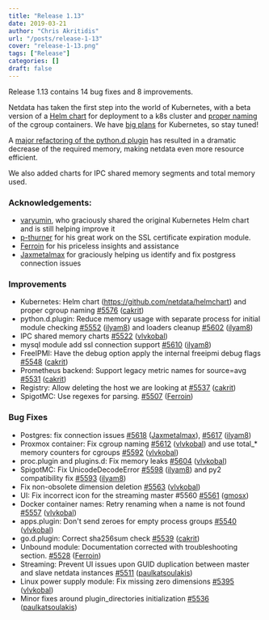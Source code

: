 ```yaml
---
title: "Release 1.13"
date: 2019-03-21
author: "Chris Akritidis"
url: "/posts/release-1-13"
cover: "release-1-13.png"
tags: ["Release"]
categories: []
draft: false
---
```


Release 1.13 contains 14 bug fixes and 8 improvements.

Netdata has taken the first step into the world of Kubernetes, with a beta version of a [Helm chart](https://github.com/netdata/helmchart) for deployment to a k8s cluster and [proper naming](https://github.com/netdata/netdata/pull/5576) of the cgroup containers. We have [big plans](https://github.com/netdata/netdata/issues/5392) for Kubernetes, so stay tuned!

A [major refactoring of the python.d plugin](https://github.com/netdata/netdata/pull/5552) has resulted in a dramatic decrease of the required memory, making netdata even more resource efficient.

We also added charts for IPC shared memory segments and total memory used.

<!--more-->

### Acknowledgements:

- [varyumin](https://github.com/varyumin), who graciously shared the original Kubernetes Helm chart and is still helping improve it
- [p-thurner](https://github.com/p-thurner) for his great work on the SSL certificate expiration module. 
- [Ferroin](https://github.com/Ferroin) for his priceless insights and assistance
- [Jaxmetalmax](https://github.com/Jaxmetalmax) for graciously helping us identify and fix postgress connection issues

### Improvements

- Kubernetes: Helm chart (https://github.com/netdata/helmchart) and proper cgroup naming [\#5576](https://github.com/netdata/netdata/pull/5576) ([cakrit](https://github.com/cakrit))
- python.d.plugin: Reduce memory usage with separate process for initial module checking [\#5552](https://github.com/netdata/netdata/pull/5552) ([ilyam8](https://github.com/ilyam8)) and  loaders cleanup [\#5602](https://github.com/netdata/netdata/pull/5602) ([ilyam8](https://github.com/ilyam8))
- IPC shared memory charts [\#5522](https://github.com/netdata/netdata/pull/5522) ([vlvkobal](https://github.com/vlvkobal))
- mysql module add ssl connection support [\#5610](https://github.com/netdata/netdata/pull/5610) ([ilyam8](https://github.com/ilyam8))
- FreeIPMI: Have the debug option apply the internal freeipmi debug flags [\#5548](https://github.com/netdata/netdata/pull/5548) ([cakrit](https://github.com/cakrit))
- Prometheus backend: Support legacy metric names for source=avg [\#5531](https://github.com/netdata/netdata/pull/5531) ([cakrit](https://github.com/cakrit))
- Registry: Allow deleting the host we are looking at [\#5537](https://github.com/netdata/netdata/pull/5537) ([cakrit](https://github.com/cakrit))
- SpigotMC:  Use regexes for parsing. [\#5507](https://github.com/netdata/netdata/pull/5507) ([Ferroin](https://github.com/Ferroin))

### Bug Fixes

- Postgres: fix connection issues [\#5618](https://github.com/netdata/netdata/pull/5618) ([Jaxmetalmax](https://github.com/Jaxmetalmax)), [\#5617](https://github.com/netdata/netdata/pull/5617) ([ilyam8](https://github.com/ilyam8))
- Proxmox container: Fix cgroup naming [\#5612](https://github.com/netdata/netdata/pull/5612) ([vlvkobal](https://github.com/vlvkobal)) and use total\_\* memory counters for cgroups [\#5592](https://github.com/netdata/netdata/pull/5592) ([vlvkobal](https://github.com/vlvkobal))
- proc.plugin and plugins.d: Fix memory leaks [\#5604](https://github.com/netdata/netdata/pull/5604) ([vlvkobal](https://github.com/vlvkobal))
- SpigotMC: Fix UnicodeDecodeError  [\#5598](https://github.com/netdata/netdata/pull/5598) ([ilyam8](https://github.com/ilyam8)) and py2 compatibility fix [\#5593](https://github.com/netdata/netdata/pull/5593) ([ilyam8](https://github.com/ilyam8))
- Fix non-obsolete dimension deletion [\#5563](https://github.com/netdata/netdata/pull/5563) ([vlvkobal](https://github.com/vlvkobal))
- UI: Fix incorrect icon for the streaming master \#5560 [\#5561](https://github.com/netdata/netdata/pull/5561) ([gmosx](https://github.com/gmosx))
- Docker container names: Retry renaming when a name is not found [\#5557](https://github.com/netdata/netdata/pull/5557) ([vlvkobal](https://github.com/vlvkobal))
- apps.plugin: Don't send zeroes for empty process groups [\#5540](https://github.com/netdata/netdata/pull/5540) ([vlvkobal](https://github.com/vlvkobal))
- go.d.plugin: Correct sha256sum check [\#5539](https://github.com/netdata/netdata/pull/5539) ([cakrit](https://github.com/cakrit))
- Unbound module: Documentation corrected with troubleshooting section. [\#5528](https://github.com/netdata/netdata/pull/5528) ([Ferroin](https://github.com/Ferroin))
- Streaming: Prevent UI issues upon GUID duplication between master and slave netdata instances [\#5511](https://github.com/netdata/netdata/pull/5511) ([paulkatsoulakis](https://github.com/paulkatsoulakis))
- Linux power supply module: Fix missing zero dimensions  [\#5395](https://github.com/netdata/netdata/pull/5395) ([vlvkobal](https://github.com/vlvkobal))
- Minor fixes around plugin\_directories initialization [\#5536](https://github.com/netdata/netdata/pull/5536) ([paulkatsoulakis](https://github.com/paulkatsoulakis))
